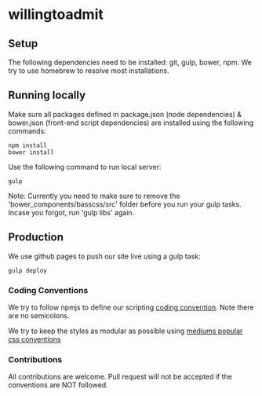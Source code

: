 # willingtoadmit

## Setup
The following dependencies need to be installed: git, gulp, bower, npm. We try to use homebrew to resolve most installations.


## Running locally
Make sure all packages defined in package.json (node dependencies) & bower.json (front-end script dependencies) are installed using the following commands:
```
npm install
bower install
```
Use the following command to run local server:
```
gulp
```

Note: Currently you need to make sure to remove the 'bower_components/basscss/src' folder before you run your gulp tasks. Incase you forgot, run 'gulp libs' again.

## Production
We use github pages to push our site live using a gulp task:
```
gulp deploy
```

### Coding Conventions
We try to follow npmjs to define our scripting [coding convention](https://docs.npmjs.com/misc/coding-style). Note there are no semicolons.

We try to keep the styles as modular as possible using [mediums popular css conventions](https://medium.com/@fat/mediums-css-is-actually-pretty-fucking-good-b8e2a6c78b06#.ukkz5rhzf)

### Contributions
All contributions are welcome. Pull request will not be accepted if the conventions are NOT followed.
